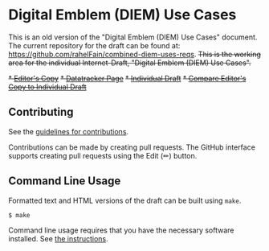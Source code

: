 <!-- regenerate: off (set to off if you edit this file) -->

# Digital Emblem (DIEM) Use Cases
This is an old version of the "Digital Emblem (DIEM) Use Cases" document. 
The current repository for the draft can be found at: https://github.com/rahelFain/combined-diem-uses-reqs. 
~~This is the working area for the individual Internet-Draft, "Digital Emblem (DIEM) Use Cases".~~

~~* [Editor's Copy](https://rahelFain.github.io/diem-uses-and-requirements/#go.draft-diem-fainchtein-use-cases.html)~~
~~* [Datatracker Page](https://datatracker.ietf.org/doc/draft-diem-fainchtein-use-cases)~~
~~* [Individual Draft](https://datatracker.ietf.org/doc/html/draft-diem-fainchtein-use-cases)~~
~~* [Compare Editor's Copy to Individual Draft](https://rahelFain.github.io/diem-uses-and-requirements/#go.draft-diem-fainchtein-use-cases.diff)~~


## Contributing

See the
[guidelines for contributions](https://github.com/rahelFain/diem-uses-and-requirements/blob/main/CONTRIBUTING.md).

Contributions can be made by creating pull requests.
The GitHub interface supports creating pull requests using the Edit (✏) button.


## Command Line Usage

Formatted text and HTML versions of the draft can be built using `make`.

```sh
$ make
```

Command line usage requires that you have the necessary software installed.  See
[the instructions](https://github.com/martinthomson/i-d-template/blob/main/doc/SETUP.md).

